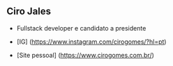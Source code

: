 ## Ciro Jales

- Fullstack developer e candidato a presidente

- [IG] (https://www.instagram.com/cirogomes/?hl=pt)

- [Site pessoal] (https://www.cirogomes.com.br/)